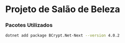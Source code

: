 # Projeto de Salão de Beleza

### Pacotes Utilizados

```bash
dotnet add package BCrypt.Net-Next --version 4.0.2
```